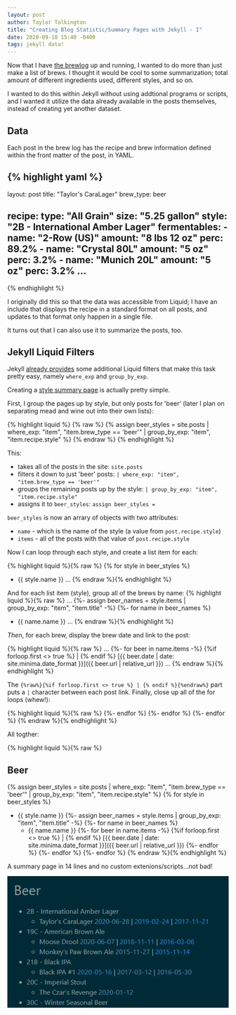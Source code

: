 ```yaml
---
layout: post
author: Taylor Talkington
title: "Creating Blog Statistic/Summary Pages with Jekyll - I"
date: 2020-09-18 15:40 -0400
tags: jekyll data!
---
```


Now that I have [the brewlog](/brewlog/) up and running, I wanted to do more than just make a list of brews. I thought it would be cool to some summarization; total amount of different ingredients used, different styles, and so on.

I wanted to do this within Jekyll without using addtional programs or scripts, and I wanted it utilize the data already available in the posts themselves, instead of creating yet another dataset.

## Data
Each post in the brew log has the recipe and brew information defined within the front matter of the post, in YAML.

{% highlight yaml %}
---
layout: post
title: "Taylor's CaraLager"
brew_type: beer

recipe:
  type: "All Grain"
  size: "5.25 gallon"
  style: "2B - International Amber Lager"
  fermentables: 
    - name: "2-Row (US)"
      amount: "8 lbs 12 oz"
      perc: 89.2%
    - name: "Crystal 80L"
      amount: "5 oz"
      perc: 3.2%
    - name: "Munich 20L"
      amount: "5 oz"
      perc: 3.2%
...
---
{% endhighlight %}

I originally did this so that the data was accessible from Liquid; I have an include that displays the recipe in a standard format on all posts, and updates to that format only happen in a single file.

It turns out that I can also use it to summarize the posts, too.

## Jekyll Liquid Filters
Jekyll [already provides](https://jekyllrb.com/docs/liquid/filters/) some additional Liquid filters that make this task pretty easy, namely `where_exp` and `group_by_exp`.

Creating a [style summary page](/brewlog/styles/) is actually pretty simple.

First, I group the pages up by style, but only posts for 'beer' (later I plan on separating mead and wine out into their own lists):

{% highlight liquid %}
{% raw %}
{% assign beer_styles = site.posts | where_exp: "item", "item.brew_type == 'beer'" | group_by_exp: "item", "item.recipe.style" %}
{% endraw %}
{% endhighlight %}

This:
 - takes all of the posts in the site: `site.posts`
 - filters it down to just 'beer' posts: `| where_exp: "item", "item.brew_type == 'beer'"`
 - groups the remaining posts up by the style: `| group_by_exp: "item", "item.recipe.style"`
 - assigns it to `beer_styles`: `assign beer_styles = `

`beer_styles` is now an arrary of objects with two attributes:
 - `name` - which is the name of the style (a value from `post.recipe.style`)
 - `items` - all of the posts with that value of `post.recipe.style`

Now I can loop through each style, and create a list item for each: 

{% highlight liquid %}{% raw %}
{% for style in beer_styles %}
 - {{ style.name }}
 ...
{% endraw %}{% endhighlight %}

And for each list item (style), group all of the brews by name:
{% highlight liquid %}{% raw %}
...
{%- assign beer_names = style.items | group_by_exp: "item", "item.title" -%}
{%- for name in beer_names %}
   - {{ name.name }}
...
{% endraw %}{% endhighlight %}

_Then_, for each brew, display the brew date and link to the post:

{% highlight liquid %}{% raw %}
...
{%- for beer in name.items -%}
     {%if forloop.first <> true %} | {% endif %}
     [{{ beer.date | date: site.minima.date_format }}]({{ beer.url | relative_url }})
...
{% endraw %}{% endhighlight %}

The `{%raw%}{%if forloop.first <> true %} | {% endif %}{%endraw%}` part puts a `|` character between each post link. Finally, close up all of the for loops (whew!):

{% highlight liquid %}{% raw %}
{%- endfor %}
{%- endfor %} 
{%- endfor %}
{% endraw %}{% endhighlight %}

All togther:

{% highlight liquid %}{% raw %}
## Beer
{% assign beer_styles = site.posts | where_exp: "item", "item.brew_type == 'beer'" | group_by_exp: "item", "item.recipe.style" %}
{% for style in beer_styles %}
 - {{ style.name }}
{%- assign beer_names = style.items | group_by_exp: "item", "item.title" -%}
{%- for name in beer_names %}
   - {{ name.name }}
{%- for beer in name.items -%}
     {%if forloop.first <> true %} | {% endif %}
     [{{ beer.date | date: site.minima.date_format }}]({{ beer.url | relative_url }})
{%- endfor %}
{%- endfor %} 
{%- endfor %}
{% endraw %}{% endhighlight %}

A summary page in 14 lines and no custom extenions/scripts...not bad!

![styles](/assets/styles_summary.png)
